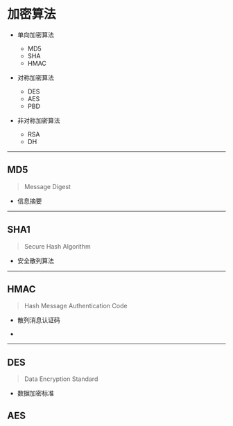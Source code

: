 # 加密算法

- 单向加密算法
    - MD5
    - SHA
    - HMAC

- 对称加密算法
    - DES
    - AES
    - PBD

- 非对称加密算法
    - RSA
    - DH
---

## MD5
> Message Digest
- 信息摘要

---

## SHA1
> Secure Hash Algorithm
- 安全散列算法

---

## HMAC
> Hash Message Authentication Code
- 散列消息认证码

-

---

## DES
> Data Encryption Standard
- 数据加密标准


## AES


##
